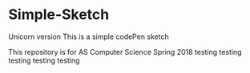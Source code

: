 # Simple-Sketch
Unicorn version
This is a simple codePen sketch

This repository is for AS Computer Science Spring 2018
testing testing testing testing testing
